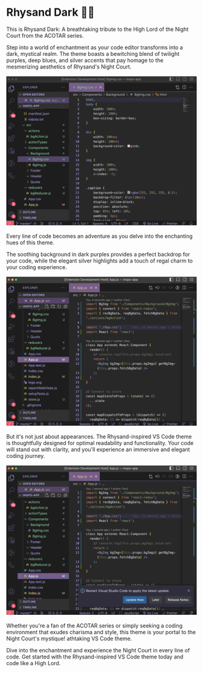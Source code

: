 # Rhysand Dark 🧝🏻

This is Rhysand Dark: A breathtaking tribute to the High Lord of the Night Court from the ACOTAR series.

Step into a world of enchantment as your code editor transforms into a dark, mystical realm. The theme boasts a bewitching blend of twilight purples, deep blues, and silver accents that pay homage to the mesmerizing aesthetics of Rhysand's Night Court.
<br><br>
<img src="assets/custom-vscode-theme-rhysand.png" alt="">
<br><br>
Every line of code becomes an adventure as you delve into the enchanting hues of this theme. 

The soothing background in dark purples provides a perfect backdrop for your code, while the elegant silver highlights add a touch of regal charm to your coding experience.
<br><br>
<img src="assets/rhysand-vscode-color-theme.png" alt="">
<br><br>
But it's not just about appearances. The Rhysand-inspired VS Code theme is thoughtfully designed for optimal readability and functionality. Your code will stand out with clarity, and you'll experience an immersive and elegant coding journey.
<br><br>
<img src="assets/dark-vscode-theme-custom.png" alt="">
<br><br>
Whether you're a fan of the ACOTAR series or simply seeking a coding environment that exudes charisma and style, this theme is your portal to the Night Court's mystique!
athtaking VS Code theme.

Dive into the enchantment and experience the Night Court in every line of code. Get started with the Rhysand-inspired VS Code theme today and code like a High Lord.
